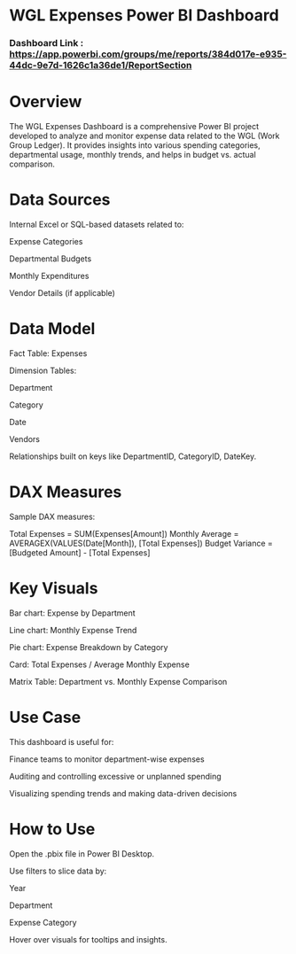 # WGL Expenses Power BI Dashboard

### Dashboard Link : https://app.powerbi.com/groups/me/reports/384d017e-e935-44dc-9e7d-1626c1a36de1/ReportSection

# Overview

The WGL Expenses Dashboard is a comprehensive Power BI project developed to analyze and monitor expense data related to the WGL (Work Group Ledger). It provides insights into various spending categories, departmental usage, monthly trends, and helps in budget vs. actual comparison.

# Data Sources

Internal Excel or SQL-based datasets related to:

Expense Categories

Departmental Budgets

Monthly Expenditures

Vendor Details (if applicable)

# Data Model

Fact Table: Expenses

Dimension Tables:

Department

Category

Date

Vendors

Relationships built on keys like DepartmentID, CategoryID, DateKey.

# DAX Measures

Sample DAX measures:

Total Expenses = SUM(Expenses[Amount])
Monthly Average = AVERAGEX(VALUES(Date[Month]), [Total Expenses])
Budget Variance = [Budgeted Amount] - [Total Expenses]

# Key Visuals

Bar chart: Expense by Department

Line chart: Monthly Expense Trend

Pie chart: Expense Breakdown by Category

Card: Total Expenses / Average Monthly Expense

Matrix Table: Department vs. Monthly Expense Comparison

# Use Case

This dashboard is useful for:

Finance teams to monitor department-wise expenses

Auditing and controlling excessive or unplanned spending

Visualizing spending trends and making data-driven decisions

# How to Use

Open the .pbix file in Power BI Desktop.

Use filters to slice data by:

Year

Department

Expense Category

Hover over visuals for tooltips and insights.

